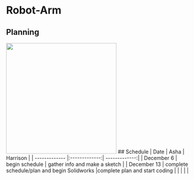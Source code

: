# Robot-Arm
## Planning
<img src="https://upload.wikimedia.org/wikipedia/commons/5/5b/SCARA_right.gif" width="300" height="300" />
## Schedule
| Date          | Asha          | Harrison      |
| ------------- |:-------------:| -------------:|
| December 6    | begin schedule | gather info and make a sketch     |
| December 13   | complete schedule/plan and begin Solidworks  |complete plan and start coding  |
|  |    |           |
